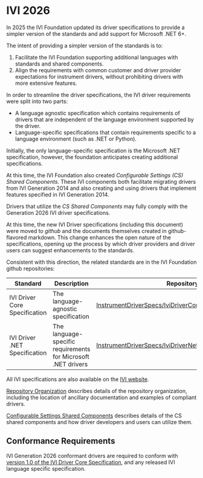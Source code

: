 # IVI 2026

In 2025 the IVI Foundation updated its driver specifications to provide a simpler version of the standards and add support for Microsoft .NET 6+.

The intent of providing a simpler version of the standards is to:

1. Facilitate the IVI Foundation supporting additional languages with standards and shared components.
2. Align the requirements with common customer and driver provider expectations for instrument drivers, without prohibiting drivers with more extensive features.

In order to streamline the driver specifications, the IVI driver requirements were split into two parts:

* A language agnostic specification which contains requirements of drivers that are independent of the language environment supported by the driver.
* Language-specific specifications that contain requirements specific to a language environment (such as .NET or Python).

Initially, the only language-specific specification is the Microsoft .NET specification, however, the foundation anticipates creating additional specifications.

At this time, the IVI Foundation also created *Configurable Settings (CS) Shared Components*. These IVI components both facilitate migrating drivers from IVI Generation 2014 and also creating and using drivers that implement features specified in IVI Generation 2014.  

Drivers that utilize the *CS Shared Components* may fully comply with the Generation 2026 IVI driver specifications.

At this time, the new IVI Driver specifications (including this document) were moved to *github* and the documents themselves created in github-flavored markdown.  This change enhances the open nature of the specifications, opening up the process by which driver providers and driver users can suggest enhancements to the standards.

Consistent with this direction, the related standards are in the IVI Foundation github repositories:

| Standard | Description | Repository/file |
|---|---|---|
| IVI Driver Core Specification | The language-agnostic specification | [InstrumentDriverSpecs/IviDriverCore/1.0/Spec/IviDriverCore.md](https://github.com/IviFoundation/IviDrivers/blob/main/IviDriverCore/1.0/Spec/IviDriverCore.md) |
| IVI Driver .NET Specification | The language-specific requirements for Microsoft .NET drivers | [InstrumentDriverSpecs/IviDriverNet/1.0/Spec/IviDriverNet.md](https://github.com/IviFoundation/IviDrivers/blob/main/IviDriverNet/1.0/Spec/IviDriverNet.md) |

All IVI specifications are also available on the [IVI website](https://www.ivifoundation.org).

[Repository Organization](https://github.com/IviFoundation/IviDrivers/blob/main/Documentation/InstrumentDriverSpecsRepoOrg.md) describes details of the repository organization, including the location of ancillary documentation and examples of compliant drivers.

[Configurable Settings Shared Components](https://github.com/IviFoundation/IviDrivers/blob/main/Documentation/IviDotNetDriversWithCSSharedComponents.md) describes details of the CS shared components and how driver developers and users can utilize them.

## Conformance Requirements

IVI Generation 2026 conformant drivers are required to conform with [version 1.0 of the IVI Driver Core Specification](https://github.com/IviFoundation/IviDrivers/blob/main/IviDriverCore/1.0/Spec/IviDriverCore.md), and any released IVI language specific specification.
